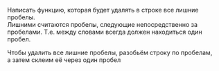 Написать функцию, которая будет удалять в строке все лишние пробелы.  
Лишними считаются пробелы, следующие непосредственно за пробелами. Т.е. между словами всегда должен находиться один
пробел.

Чтобы удалить все лишние пробелы, разобьём строку по пробелам,  
а затем склеим её через один пробел

